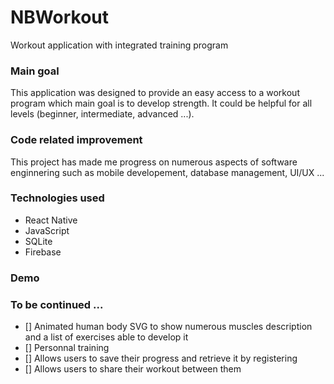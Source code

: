 # NBWorkout
Workout application with integrated training program

### Main goal 

This application was designed to provide an easy access to a workout program which main goal is to develop strength. 
It could be helpful for all levels (beginner, intermediate, advanced ...).

### Code related improvement

This project has made me progress on numerous aspects of software enginnering such as mobile developement, database management, UI/UX ...


### Technologies used

- React Native
- JavaScript
- SQLite
- Firebase

### Demo


### To be continued ...

- [] Animated human body SVG to show numerous muscles description and a list of exercises able to develop it
- [] Personnal training
- [] Allows users to save their progress and retrieve it by registering
- [] Allows users to share their workout between them

